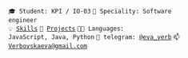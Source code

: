 <code>🎓 Student: KPI / IO-03</code>
<code>👷 Speciality: Software engineer</code><br>
<code>💡 [Skills](SKILLS.md)</code>
<code>🧻 [Projects](PROJECTS.md)</code>
<code>🧑‍💻 Languages: JavaScript, Java, Python</code>
<code>💬 telegram: [@eva_verb](https://t.me/eva_verb)</code>
<code>📫 [Verbovskaeva@gmail.com](Verbovskaeva@gmail.com)</code>
